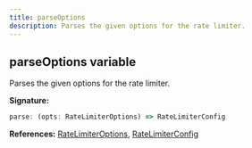```yaml
---
title: parseOptions
description: Parses the given options for the rate limiter.
---
```


## parseOptions variable

Parses the given options for the rate limiter.

**Signature:**

```ts
parse: (opts: RateLimiterOptions) => RateLimiterConfig
```

**References:** [RateLimiterOptions](/api/RateLimiterOptions.md), [RateLimiterConfig](/api/RateLimiterConfig.md)

